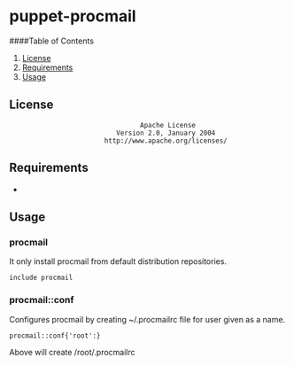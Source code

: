 # puppet-procmail

####Table of Contents
1. [License](#license)
2. [Requirements](#requirements)
3. [Usage](#usage)

## License
```
                                 Apache License
                           Version 2.0, January 2004
                        http://www.apache.org/licenses/
```

## Requirements
* 

## Usage
### procmail
It only install procmail from default distribution repositories.

`include procmail`

### procmail::conf
Configures procmail by creating ~/.procmailrc file for user given as a name.
```
procmail::conf{'root':}
```
Above will create /root/.procmailrc
